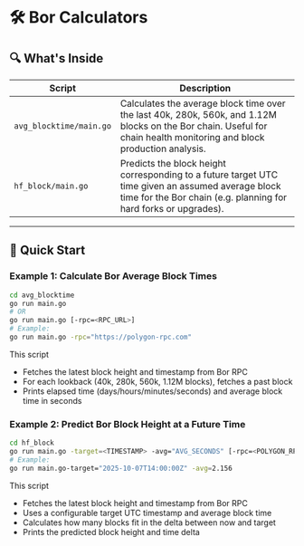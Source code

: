 # 🛠️ Bor Calculators

## 🔍 What's Inside

| Script                  | Description                                                                                                                                                           |
| ----------------------- | --------------------------------------------------------------------------------------------------------------------------------------------------------------------- |
| `avg_blocktime/main.go` | Calculates the average block time over the last 40k, 280k, 560k, and 1.12M blocks on the Bor chain. Useful for chain health monitoring and block production analysis. |
| `hf_block/main.go`      | Predicts the block height corresponding to a future target UTC time given an assumed average block time for the Bor chain (e.g. planning for hard forks or upgrades). |

---

## 🚀 Quick Start

### Example 1: Calculate Bor Average Block Times

```bash
cd avg_blocktime
go run main.go
# OR
go run main.go [-rpc=<RPC_URL>]
# Example:
go run main.go -rpc="https://polygon-rpc.com"
```

This script

- Fetches the latest block height and timestamp from Bor RPC
- For each lookback (40k, 280k, 560k, 1.12M blocks), fetches a past block
- Prints elapsed time (days/hours/minutes/seconds) and average block time in seconds

### Example 2: Predict Bor Block Height at a Future Time

```bash
cd hf_block
go run main.go -target=<TIMESTAMP> -avg="AVG_SECONDS" [-rpc=<POLYGON_RPC_URL>]
# Example:
go run main.go-target="2025-10-07T14:00:00Z" -avg=2.156
```

This script

- Fetches the latest block height and timestamp from Bor RPC
- Uses a configurable target UTC timestamp and average block time
- Calculates how many blocks fit in the delta between now and target
- Prints the predicted block height and time delta
